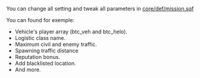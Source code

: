 You can change all setting and tweak all parameters in [core/def/mission.sqf](https://github.com/Vdauphin/HeartsAndMinds/blob/master_stable/%3DBTC%3Dco%4030_Hearts_and_Minds.Altis/core/def/mission.sqf)

You can found for exemple:

- Vehicle's player  array (btc_veh and btc_helo).
- Logistic class name.
- Maximum civil and enemy traffic.
- Spawning traffic distance
- Reputation bonus.
- Add blacklisted location.
- And more.